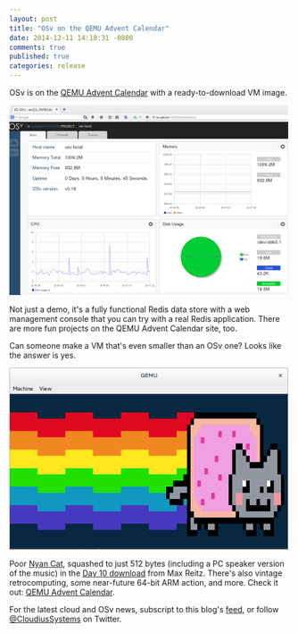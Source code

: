```yaml
---
layout: post
title: "OSv on the QEMU Advent Calendar"
date: 2014-12-11 14:10:31 -0800
comments: true
published: true
categories: release
---
```


OSv is on the [QEMU Advent Calendar](http://www.qemu-advent-calendar.org/#day-11) with a ready-to-download VM image.

[![day 11](/images/day11.png)](http://www.qemu-advent-calendar.org/#day-11)

Not just a demo, it's a fully functional Redis data store with a web management console that you can try with a real Redis application.   There are more fun projects on the QEMU Advent Calendar site, too.

<!--more-->

Can someone make a VM that's even smaller than an OSv one?  Looks like the answer is yes.

[![day 10](/images/day10.png)](http://www.qemu-advent-calendar.org/#day-10)

Poor [Nyan Cat](http://www.nyan.cat/original), squashed to just 512 bytes (including a PC speaker version of the music) in the [Day 10 download](http://www.qemu-advent-calendar.org/#day-10) from Max Reitz.  There's also vintage retrocomputing, some near-future 64-bit ARM action, and more.  Check it out: [QEMU Advent Calendar](http://www.qemu-advent-calendar.org/).


For the latest cloud and OSv news, subscript to this blog's [feed](http://osv.io/blog/atom.xml), or follow [@CloudiusSystems](https://twitter.com/CloudiusSystems) on Twitter.

